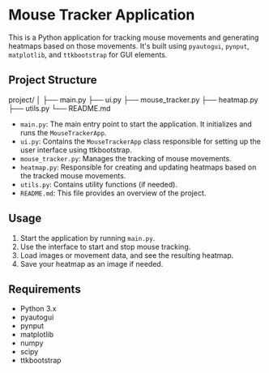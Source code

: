 # Mouse Tracker Application

This is a Python application for tracking mouse movements and generating heatmaps based on those movements. It's built using `pyautogui`, `pynput`, `matplotlib`, and `ttkbootstrap` for GUI elements.

## Project Structure
project/
│
├── main.py
├── ui.py
├── mouse_tracker.py
├── heatmap.py
├── utils.py
└── README.md

- `main.py`: The main entry point to start the application. It initializes and runs the `MouseTrackerApp`.
- `ui.py`: Contains the `MouseTrackerApp` class responsible for setting up the user interface using ttkbootstrap.
- `mouse_tracker.py`: Manages the tracking of mouse movements.
- `heatmap.py`: Responsible for creating and updating heatmaps based on the tracked mouse movements.
- `utils.py`: Contains utility functions (if needed).
- `README.md`: This file provides an overview of the project.

## Usage

1. Start the application by running `main.py`.
2. Use the interface to start and stop mouse tracking.
3. Load images or movement data, and see the resulting heatmap.
4. Save your heatmap as an image if needed.

## Requirements

- Python 3.x
- pyautogui
- pynput
- matplotlib
- numpy
- scipy
- ttkbootstrap
